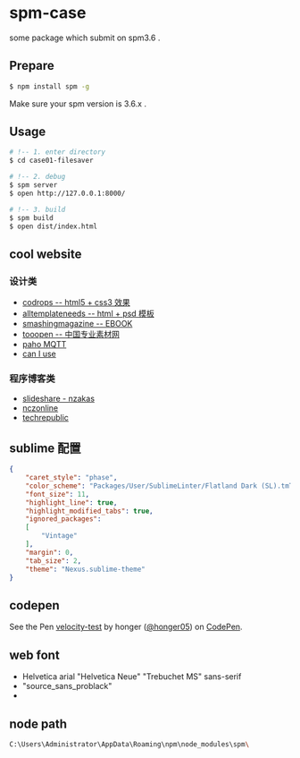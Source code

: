 # spm-case
some package which submit on spm3.6 .

## Prepare

````bash
$ npm install spm -g
````

Make sure your spm version is 3.6.x .

## Usage

````bash
# !-- 1. enter directory
$ cd case01-filesaver

# !-- 2. debug
$ spm server
$ open http://127.0.0.1:8000/

# !-- 3. build
$ spm build
$ open dist/index.html
````

## cool website

### 设计类

* [codrops -- html5 + css3 效果](http://tympanus.net/codrops/)
* [alltemplateneeds -- html + psd 模板](http://www.alltemplateneeds.com/)
* [smashingmagazine -- EBOOK](http://www.smashingmagazine.com/)
* [tooopen -- 中国专业素材网](http://www.tooopen.com/)
* [paho MQTT](http://www.eclipse.org/paho/clients/js/)
* [can I use](http://caniuse.com/)

### 程序博客类

* [slideshare - nzakas](http://www.slideshare.net/nzakas/enterprise-javascript-error-handling-presentation)
* [nczonline](https://www.nczonline.net/blog/2009/04/28/javascript-error-handling-anti-pattern/)
* [techrepublic](http://www.techrepublic.com/blog/australian-technology/error-handling-in-javascript-rarely-done-often-needed/)

## sublime 配置

````json
{
	"caret_style": "phase",
	"color_scheme": "Packages/User/SublimeLinter/Flatland Dark (SL).tmTheme",
	"font_size": 11,
	"highlight_line": true,
	"highlight_modified_tabs": true,
	"ignored_packages":
	[
		"Vintage"
	],
	"margin": 0,
	"tab_size": 2,
	"theme": "Nexus.sublime-theme"
}
````

## codepen

<p data-height="268" data-theme-id="18889" data-slug-hash="vNRKOK" data-default-tab="result" data-user="honger05" class='codepen'>See the Pen <a href='http://codepen.io/honger05/pen/vNRKOK/'>velocity-test</a> by honger (<a href='http://codepen.io/honger05'>@honger05</a>) on <a href='http://codepen.io'>CodePen</a>.</p>
<script async src="//assets.codepen.io/assets/embed/ei.js"></script>


## web font

* Helvetica arial "Helvetica Neue" "Trebuchet MS" sans-serif
* "source_sans_problack"
* 

## node path

````bash
C:\Users\Administrator\AppData\Roaming\npm\node_modules\spm\
````
